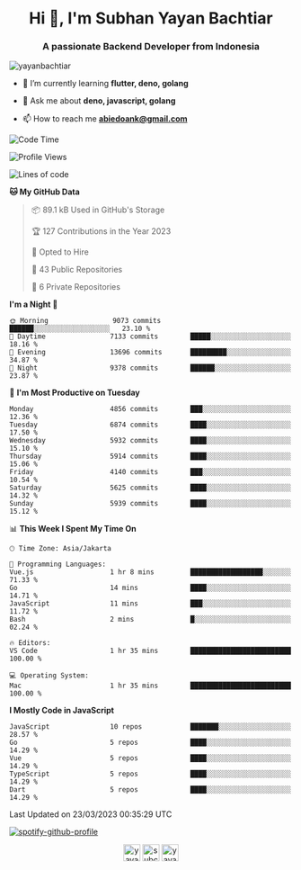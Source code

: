 <h1 align="center">Hi 👋, I'm Subhan Yayan Bachtiar</h1>
<h3 align="center">A passionate Backend Developer from Indonesia</h3>

<p align="left"> <img src="https://komarev.com/ghpvc/?username=yayanbachtiar" alt="yayanbachtiar" /> </p>

- 🌱 I’m currently learning **flutter, deno, golang**

- 💬 Ask me about **deno, javascript, golang**

- 📫 How to reach me **abiedoank@gmail.com**

<!--START_SECTION:waka-->
![Code Time](http://img.shields.io/badge/Code%20Time-5%2C345%20hrs%2050%20mins-blue)

![Profile Views](http://img.shields.io/badge/Profile%20Views-1-blue)

![Lines of code](https://img.shields.io/badge/From%20Hello%20World%20I%27ve%20Written-43.7%20million%20lines%20of%20code-blue)

**🐱 My GitHub Data** 

> 📦 89.1 kB Used in GitHub's Storage 
 > 
> 🏆 127 Contributions in the Year 2023
 > 
> 💼 Opted to Hire
 > 
> 📜 43 Public Repositories 
 > 
> 🔑 6 Private Repositories 
 > 
**I'm a Night 🦉** 

```text
🌞 Morning                9073 commits        ██████░░░░░░░░░░░░░░░░░░░   23.10 % 
🌆 Daytime                7133 commits        █████░░░░░░░░░░░░░░░░░░░░   18.16 % 
🌃 Evening                13696 commits       █████████░░░░░░░░░░░░░░░░   34.87 % 
🌙 Night                  9378 commits        ██████░░░░░░░░░░░░░░░░░░░   23.87 % 
```
📅 **I'm Most Productive on Tuesday** 

```text
Monday                   4856 commits        ███░░░░░░░░░░░░░░░░░░░░░░   12.36 % 
Tuesday                  6874 commits        ████░░░░░░░░░░░░░░░░░░░░░   17.50 % 
Wednesday                5932 commits        ████░░░░░░░░░░░░░░░░░░░░░   15.10 % 
Thursday                 5914 commits        ████░░░░░░░░░░░░░░░░░░░░░   15.06 % 
Friday                   4140 commits        ███░░░░░░░░░░░░░░░░░░░░░░   10.54 % 
Saturday                 5625 commits        ████░░░░░░░░░░░░░░░░░░░░░   14.32 % 
Sunday                   5939 commits        ████░░░░░░░░░░░░░░░░░░░░░   15.12 % 
```


📊 **This Week I Spent My Time On** 

```text
🕑︎ Time Zone: Asia/Jakarta

💬 Programming Languages: 
Vue.js                   1 hr 8 mins         ██████████████████░░░░░░░   71.33 % 
Go                       14 mins             ████░░░░░░░░░░░░░░░░░░░░░   14.71 % 
JavaScript               11 mins             ███░░░░░░░░░░░░░░░░░░░░░░   11.72 % 
Bash                     2 mins              █░░░░░░░░░░░░░░░░░░░░░░░░   02.24 % 

🔥 Editors: 
VS Code                  1 hr 35 mins        █████████████████████████   100.00 % 

💻 Operating System: 
Mac                      1 hr 35 mins        █████████████████████████   100.00 % 
```

**I Mostly Code in JavaScript** 

```text
JavaScript               10 repos            ███████░░░░░░░░░░░░░░░░░░   28.57 % 
Go                       5 repos             ████░░░░░░░░░░░░░░░░░░░░░   14.29 % 
Vue                      5 repos             ████░░░░░░░░░░░░░░░░░░░░░   14.29 % 
TypeScript               5 repos             ████░░░░░░░░░░░░░░░░░░░░░   14.29 % 
Dart                     5 repos             ████░░░░░░░░░░░░░░░░░░░░░   14.29 % 
```




 Last Updated on 23/03/2023 00:35:29 UTC
<!--END_SECTION:waka-->

[![spotify-github-profile](https://spotify-github-profile.vercel.app/api/view?uid=31qtu2k4v3mbxp7clcmm6imuqq6e&cover_image=true&theme=default&show_offline=false&bar_color=53b14f&bar_color_cover=true)](https://github.com/kittinan/spotify-github-profile)


<p align="center">
<a href="https://dev.to/yayanbachtiar" target="blank"><img align="center" src="https://cdn.jsdelivr.net/npm/simple-icons@3.0.1/icons/dev-dot-to.svg" alt="yayanbachtiar" height="30" width="30" /></a>
<a href="https://linkedin.com/in/subchanyayanbachtiar" target="blank"><img align="center" src="https://cdn.jsdelivr.net/npm/simple-icons@3.0.1/icons/linkedin.svg" alt="subchanyayanbachtiar" height="30" width="30" /></a>
<a href="https://codesandbox.com/yayanbachtiar" target="blank"><img align="center" src="https://cdn.jsdelivr.net/npm/simple-icons@3.0.1/icons/codesandbox.svg" alt="yayanbachtiar" height="30" width="30" /></a>
</p>
